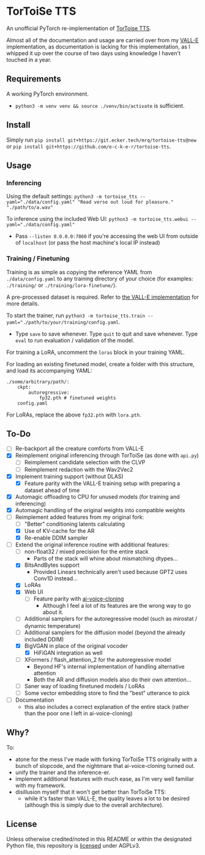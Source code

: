 # TorToiSe TTS

An unofficial PyTorch re-implementation of [TorToise TTS](https://github.com/neonbjb/tortoise-tts/tree/98a891e66e7a1f11a830f31bd1ce06cc1f6a88af).

Almost all of the documentation and usage are carried over from my [VALL-E](https://github.com/e-c-k-e-r/vall-e) implementation, as documentation is lacking for this implementation, as I whipped it up over the course of two days using knowledge I haven't touched in a year.

## Requirements

A working PyTorch environment.
+ `python3 -m venv venv && source ./venv/bin/activate` is sufficient.

## Install

Simply run `pip install git+https://git.ecker.tech/mrq/tortoise-tts@new` or `pip install git+https://github.com/e-c-k-e-r/tortoise-tts`.

## Usage

### Inferencing

Using the default settings: `python3 -m tortoise_tts --yaml="./data/config.yaml" "Read verse out loud for pleasure." "./path/to/a.wav"`

To inference using the included Web UI: `python3 -m tortoise_tts.webui --yaml="./data/config.yaml"`
+ Pass `--listen 0.0.0.0:7860` if you're accessing the web UI from outside of `localhost` (or pass the host machine's local IP instead)

### Training / Finetuning

Training is as simple as copying the reference YAML from `./data/config.yaml` to any training directory of your choice (for examples: `./training/` or `./training/lora-finetune/`).

A pre-processed dataset is required. Refer to [the VALL-E implementation](https://github.com/e-c-k-e-r/vall-e/blob/11fa3da66524a8dc2456420aedae9bec6de13c9d/README.md#leverage-your-own-dataset) for more details.

To start the trainer, run `python3 -m tortoise_tts.train --yaml="./path/to/your/training/config.yaml`.
+ Type `save` to save whenever. Type `quit` to quit and save whenever. Type `eval` to run evaluation / validation of the model.

For training a LoRA, uncomment the `loras` block in your training YAML.

For loading an existing finetuned model, create a folder with this structure, and load its accompanying YAML:
```
./some/arbitrary/path/:
    ckpt:
        autoregressive:
            fp32.pth # finetuned weights
    config.yaml
```

For LoRAs, replace the above `fp32.pth` with `lora.pth`.

## To-Do

- [ ] Re-backport all the creature comforts from VALL-E
- [X] Reimplement original inferencing through TorToiSe (as done with `api.py`)
  - [ ] Reimplement candidate selection with the CLVP
  - [ ] Reimplement redaction with the Wav2Vec2
- [X] Implement training support (without DLAS)
  - [X] Feature parity with the VALL-E training setup with preparing a dataset ahead of time
- [X] Automagic offloading to CPU for unused models (for training and inferencing)
- [X] Automagic handling of the original weights into compatible weights
- [ ] Reimplement added features from my original fork:
  - [ ] "Better" conditioning latents calculating
  - [x] Use of KV-cache for the AR
  - [x] Re-enable DDIM sampler
- [ ] Extend the original inference routine with additional features:
  - [ ] non-float32 / mixed precision for the entire stack
    - Parts of the stack will whine about mismatching dtypes...
  - [x] BitsAndBytes support
    - Provided Linears technically aren't used because GPT2 uses Conv1D instead...
  - [x] LoRAs
  - [x] Web UI
    - [ ] Feature parity with [ai-voice-cloning](https://git.ecker.tech/mrq/ai-voice-cloning)
      - Although I feel a lot of its features are the wrong way to go about it.
  - [ ] Additional samplers for the autoregressive model (such as mirostat / dynamic temperature)
  - [ ] Additional samplers for the diffusion model (beyond the already included DDIM)
  - [X] BigVGAN in place of the original vocoder
    - [X] HiFiGAN integration as well
  - [ ] XFormers / flash_attention_2 for the autoregressive model
    - Beyond HF's internal implementation of handling alternative attention
    - Both the AR and diffusion models also do their own attention...
  - [ ] Saner way of loading finetuned models / LoRAs
  - [ ] Some vector embedding store to find the "best" utterance to pick
- [ ] Documentation
  - this also includes a correct explanation of the entire stack (rather than the poor one I left in ai-voice-cloning)

## Why?

To:
* atone for the mess I've made with forking TorToiSe TTS originally with a bunch of slopcode, and the nightmare that ai-voice-cloning turned out.
* unify the trainer and the inference-er.
* implement additional features with much ease, as I'm very well familiar with my framework.
* disillusion myself that it won't get better than TorToiSe TTS:
  - while it's faster than VALL-E, the quality leaves a lot to be desired (although this is simply due to the overall architecture).

## License

Unless otherwise credited/noted in this README or within the designated Python file, this repository is [licensed](LICENSE) under AGPLv3.